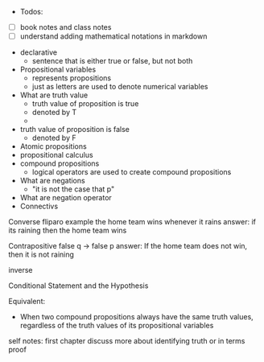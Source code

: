 - Todos:
 - [ ] book notes and class notes
- [ ] understand adding mathematical notations in markdown

- declarative 
	- sentence that is either true or false, but not both
- Propositional variables
	- represents propositions
	- just as letters are used to denote numerical variables
- What are truth value
	- truth value of proposition is true
	- denoted by T
	- 
- truth value of proposition is false
	- denoted by F
- Atomic propositions
- propositional calculus
- compound propositions
	- logical operators are used to create compound propositions
- What are negations
	- "it is not the case that p"
- What are negation operator
- Connectivs


Converse
fliparo
example
the home team wins whenever it rains
answer:
if its raining then the home team wins

Contrapositive
false q -> false p
answer:
If the home team does not win, then it is not raining

inverse

Conditional Statement and the Hypothesis

Equivalent:
- When two compound propositions always have the same truth values, regardless of the truth values of its propositional variables

self notes:
first chapter discuss more about identifying truth or in terms proof

